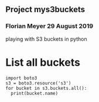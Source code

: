 ## Project mys3buckets
### Florian Meyer 29 August 2019
playing with S3 buckets in python

# List all buckets
```
import boto3
s3 = boto3.resource('s3')
for bucket in s3.buckets.all():
  print(bucket.name)
```
